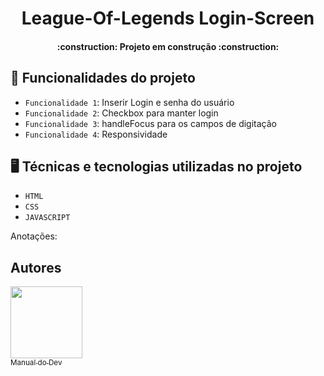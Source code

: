 <h1 align="center"> League-Of-Legends Login-Screen </h1>
<h4 align="center"> 
    :construction:  Projeto em construção  :construction:
</h4>

## :hammer: Funcionalidades do projeto

- `Funcionalidade 1`: Inserir Login e senha do usuário
- `Funcionalidade 2`: Checkbox para manter login
- `Funcionalidade 3`: handleFocus para os campos de digitação
- `Funcionalidade 4`: Responsividade

## :desktop_computer: Técnicas e tecnologias utilizadas no projeto

- `HTML`
- `CSS`
- `JAVASCRIPT`

Anotações: 

## Autores

[<img src="https://avatars.githubusercontent.com/u/107039902?s=200&v=4" width=115><br><sub>Manual do Dev</sub>](https://github.com/manualdodev) 
